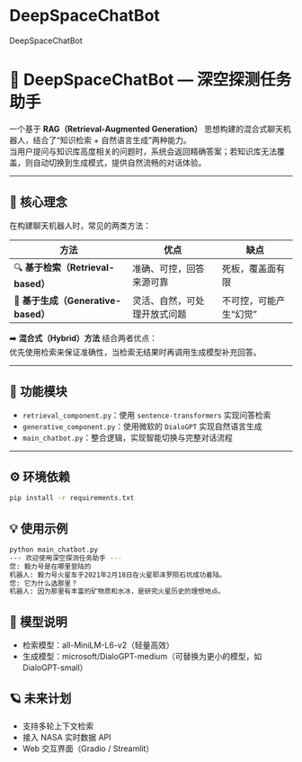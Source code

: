 # DeepSpaceChatBot
DeepSpaceChatBot
# 🌌 DeepSpaceChatBot — 深空探测任务助手

一个基于 **RAG（Retrieval-Augmented Generation）** 思想构建的混合式聊天机器人，结合了“知识检索 + 自然语言生成”两种能力。  
当用户提问与知识库高度相关的问题时，系统会返回精确答案；若知识库无法覆盖，则自动切换到生成模式，提供自然流畅的对话体验。

---

## 🧠 核心理念

在构建聊天机器人时，常见的两类方法：

| 方法 | 优点 | 缺点 |
|------|------|------|
| 🔍 **基于检索（Retrieval-based）** | 准确、可控，回答来源可靠 | 死板，覆盖面有限 |
| 💬 **基于生成（Generative-based）** | 灵活、自然，可处理开放式问题 | 不可控，可能产生“幻觉” |

➡️ **混合式（Hybrid）方法** 结合两者优点：  
优先使用检索来保证准确性，当检索无结果时再调用生成模型补充回答。

---

## 🚀 功能模块

- `retrieval_component.py`：使用 `sentence-transformers` 实现问答检索  
- `generative_component.py`：使用微软的 `DialoGPT` 实现自然语言生成  
- `main_chatbot.py`：整合逻辑，实现智能切换与完整对话流程  

---

## ⚙️ 环境依赖

```bash
pip install -r requirements.txt
```

## 💡 使用示例
```bash
python main_chatbot.py
--- 欢迎使用深空探测任务助手 ---
您: 毅力号是在哪里登陆的
机器人: 毅力号火星车于2021年2月18日在火星耶泽罗陨石坑成功着陆。
您: 它为什么选那里？
机器人: 因为那里有丰富的矿物质和水冰，是研究火星历史的理想地点。
```

## 🧩 模型说明

- 检索模型：all-MiniLM-L6-v2（轻量高效）
- 生成模型：microsoft/DialoGPT-medium（可替换为更小的模型，如 DialoGPT-small）

## 🪐 未来计划

- 支持多轮上下文检索
- 接入 NASA 实时数据 API
- Web 交互界面（Gradio / Streamlit）
